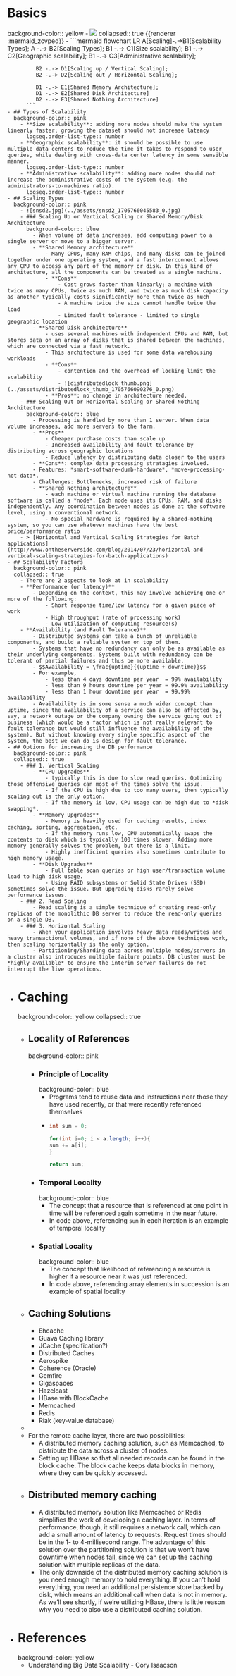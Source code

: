 # Basics
background-color:: yellow
	- <img src="https://mermaid.ink/img/IGZsb3djaGFydCBMUgogICBBW1NjYWxpbmddLS4tPkIxW1NjYWxhYmlsaXR5IFR5cGVzXTsKICAgQSAtLi0-IEIyW1NjYWxpbmcgVHlwZXNdOwogICBCMSAtLi0-IEMxW1NpemUgc2NhbGFiaWxpdHldOwogICBCMSAtLi0-IEMyW0dlb2dyYXBoaWMgc2NhbGFiaWxpdHldOwogICBCMSAtLi0-IEMzW0FkbWluaXN0cmF0aXZlIHNjYWxhYmlsaXR5XTsKICAgCiAgIEIyIC0uLT4gRDFbU2NhbGluZyB1cCAvIFZlcnRpY2FsIFNjYWxpbmddOwogICBCMiAtLi0-IEQyW1NjYWxpbmcgb3V0IC8gSG9yaXpvbnRhbCBTY2FsaW5nXTsKCiAgIEQxIC0uLT4gRTFbU2hhcmVkIE1lbW9yeSBBcmNoaXRlY3R1cmVdOwogICBEMSAtLi0-IEUyW1NoYXJlZCBEaXNrIEFyY2hpdGVjdHVyZV0KICAgRDIgLS4tPiBFM1tTaGFyZWQgTm90aGluZyBBcmNoaXRlY3R1cmVdCg" />
	  collapsed:: true
	  {{renderer :mermaid_zcvped}}
		- ```mermaid
		  flowchart LR
		     A[Scaling]-.->B1[Scalability Types];
		     A -.-> B2[Scaling Types];
		     B1 -.-> C1[Size scalability];
		     B1 -.-> C2[Geographic scalability];
		     B1 -.-> C3[Administrative scalability];
		     
		     B2 -.-> D1[Scaling up / Vertical Scaling];
		     B2 -.-> D2[Scaling out / Horizontal Scaling];
		  
		     D1 -.-> E1[Shared Memory Architecture];
		     D1 -.-> E2[Shared Disk Architecture]
		     D2 -.-> E3[Shared Nothing Architecture]
		  ```
	- ## Types of Scalability
	  background-color:: pink
		- **Size scalability**: adding more nodes should make the system linearly faster; growing the dataset should not increase latency
		  logseq.order-list-type:: number
		- **Geographic scalability**: it should be possible to use multiple data centers to reduce the time it takes to respond to user queries, while dealing with cross-data center latency in some sensible manner.
		  logseq.order-list-type:: number
		- **Administrative scalability**: adding more nodes should not increase the administrative costs of the system (e.g. the administrators-to-machines ratio).
		  logseq.order-list-type:: number
	- ## Scaling Types
	  background-color:: pink
		- ![snsd2.jpg](../assets/snsd2_1705766045583_0.jpg)
		- ### Scaling Up or Vertical Scaling or Shared Memory/Disk Architecture
		  background-color:: blue
			- When volume of data increases, add computing power to a single server or move to a bigger server.
			- **Shared Memory architecture**
				- Many CPUs, many RAM chips, and many disks can be joined together under one operating system, and a fast interconnect allows any CPU to access any part of the memory or disk. In this kind of architecture, all the components can be treated as a single machine.
				- **Cons**
					- Cost grows faster than linearly; a machine with twice as many CPUs, twice as much RAM, and twice as much disk capacity as another typically costs significantly more than twice as much
					- A machine twice the size cannot handle twice the load
					- Limited fault tolerance - limited to single geographic location
			- **Shared Disk architecture**
				- uses several machines with independent CPUs and RAM, but stores data on an array of disks that is shared between the machines, which are connected via a fast network.
				- This architecture is used for some data warehousing workloads
				- **Cons**
					- contention and the overhead of locking limit the scalability
					- ![distributedlock_thumb.png](../assets/distributedlock_thumb_1705766090276_0.png)
				- **Pros**: no change in architecture needed.
		- ### Scaling Out or Horizontal Scaling or Shared Nothing Architecture
		  background-color:: blue
			- Processing is handled by more than 1 server. When data volume increases, add more servers to the farm.
			- **Pros**
				- Cheaper purchase costs than scale up
				- Increased availability and fault tolerance by distributing across geographic locations
				- Reduce latency by distributing data closer to the users
			- **Cons**: complex data processing stratagies involved.
			- Features: *smart-software-dumb-hardware*, *move-processing-not-data*.
			- Challenges: Bottlenecks, increased risk of failure
			- **Shared Nothing architecture**
				- each machine or virtual machine running the database software is called a *node*. Each node uses its CPUs, RAM, and disks independently. Any coordination between nodes is done at the software level, using a conventional network.
				- No special hardware is required by a shared-nothing system, so you can use whatever machines have the best price/performance ratio
		- > [Horizontal and Vertical Scaling Strategies for Batch applications](http://www.ontheserverside.com/blog/2014/07/23/horizontal-and-vertical-scaling-strategies-for-batch-applications)
	- ## Scalability Factors
	  background-color:: pink
	  collapsed:: true
		- There are 2 aspects to look at in scalability
		- **Performance (or latency)**
			- Depending on the context, this may involve achieving one or more of the following:
				- Short response time/low latency for a given piece of work
				- High throughput (rate of processing work)
				- Low utilization of computing resource(s)
		- **Availability (and Fault Tolerance)**
			- Distributed systems can take a bunch of unreliable components, and build a reliable system on top of them.
			- Systems that have no redundancy can only be as available as their underlying components. Systems built with redundancy can be tolerant of partial failures and thus be more available.
			- $$Availability = \frac{uptime}{(uptime + downtime)}$$
			- For example,
				- less than 4 days downtime per year  = 99% availability
				- less than 9 hours downtime per year = 99.9% availability
				- less than 1 hour downtime per year  = 99.99% availability
			- Availability is in some sense a much wider concept than uptime, since the availability of a service can also be affected by, say, a network outage or the company owning the service going out of business (which would be a factor which is not really relevant to fault tolerance but would still influence the availability of the system). But without knowing every single specific aspect of the system, the best we can do is design for fault tolerance.
	- ## Options for increasing the DB performance
	  background-color:: pink
	  collapsed:: true
		- ### 1. Vertical Scaling
			- **CPU Upgrades**
				- typically this is due to slow read queries. Optimizing those offensive queries can most of the times solve the issue.
				- If the CPU is high due to too many users, then typically scaling out is the only option.
				- If the memory is low, CPU usage can be high due to *disk swapping*.
			- **Memory Upgrades**
				- Memory is heavily used for caching results, index caching, sorting, aggregation, etc.
				- If the memory runs low, CPU automatically swaps the contents to disk which is typically 100 times slower. Adding more memory generally solves the problem, but there is a limit.
				- Highly inefficient queries also sometimes contribute to high memory usage.
			- **Disk Upgrades**
				- Full table scan queries or high user/transaction volume lead to high disk usage.
				- Using RAID subsystems or Solid State Drives (SSD) sometimes solve the issue. But upgrading disks rarely solve performance issues.
		- ### 2. Read Scaling
			- Read scaling is a simple technique of creating read-only replicas of the monolithic DB server to reduce the read-only queries on a single DB.
		- ### 3. Horizontal Scaling
			- When your application involves heavy data reads/writes and heavy transactional volumes, and if none of the above techniques work, then scaling horizontally is the only option.
			- Partitioning/Sharding data across multiple nodes/servers in a cluster also introduces multiple failure points. DB cluster must be *highly available* to ensure the interim server failures do not interrupt the live operations.
- # Caching
  background-color:: yellow
  collapsed:: true
	- ## Locality of References
	  background-color:: pink
		- ### Principle of Locality
		  background-color:: blue
			- Programs tend to reuse data and instructions near those they have used recently, or that were recently referenced themselves
			- ```java Locality Example
			  int sum = 0;
			  
			  for(int i=0; i < a.length; i++){
			  sum += a[i];
			  }
			  
			  return sum;
			  ```
		- ### Temporal Locality
		  background-color:: blue
			- The concept that a resource that is referenced at one point in time will be  referenced again sometime in the near future.
			- In code above, referencing `sum` in each iteration is an example of temporal locality
		- ### Spatial Locality
		  background-color:: blue
			- The concept that likelihood of referencing a resource is higher if a resource near it was just referenced.
			- In code above, referencing array elements in succession is an example of spatial locality
	- ## Caching Solutions
		- Ehcache
		- Guava Caching library
		- JCache (specification?)
		- Distributed Caches
		- Aerospike
		- Coherence (Oracle)
		- Gemfire
		- Gigaspaces
		- Hazelcast
		- HBase with BlockCache
		- Memcached
		- Redis
		- Riak (key-value database)
	-
	- For the remote cache layer, there are two possibilities:
		- A distributed memory caching solution, such as Memcached, to distribute the data across a cluster of nodes.
		- Setting up HBase so that all needed records can be found in the block cache. The block cache keeps data blocks in memory, where they can be quickly accessed.
	- ## Distributed memory caching
		- A distributed memory solution like Memcached or Redis simplifies the work of developing a caching layer. In terms of performance, though, it still requires a network call, which can add a small amount of latency to requests. Request times should be in the 1- to 4-millisecond range. The advantage of this solution over the partitioning solution is that we won’t have downtime when nodes fail, since we can set up the caching solution with multiple replicas of the data.
		- The only downside of the distributed memory caching solution is you need enough memory to hold everything. If you can’t hold everything, you need an additional persistence store backed by disk, which means an additional call when data is not in memory. As we’ll see shortly, if we’re utilizing HBase, there is little reason why you need to also use a distributed caching solution.
- # References
  background-color:: yellow
	- Understanding Big Data Scalability - Cory Isaacson